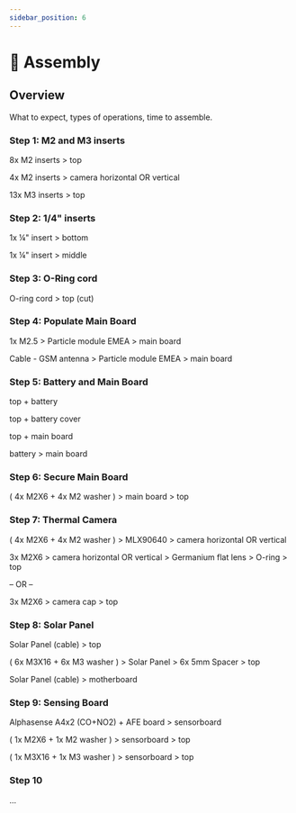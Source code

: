 ```yaml
---
sidebar_position: 6
---
```


# 🧩 Assembly

## Overview

What to expect, types of operations, time to assemble.

### Step 1: M2 and M3 inserts

8x M2 inserts > top

4x M2 inserts > camera horizontal OR vertical

13x M3 inserts > top

### Step 2: 1/4" inserts

1x ¼" insert > bottom

1x ¼" insert > middle

### Step 3: O-Ring cord

O-ring cord > top (cut)

### Step 4: Populate Main Board

1x M2.5 > Particle module EMEA > main board

Cable - GSM antenna > Particle module EMEA > main board

### Step 5: Battery and Main Board

top + battery

top + battery cover

top + main board

battery > main board

### Step 6: Secure Main Board

( 4x M2X6 + 4x M2 washer ) > main board > top

### Step 7: Thermal Camera

( 4x M2X6 + 4x M2 washer ) > MLX90640 > camera horizontal OR vertical

3x M2X6 > camera horizontal OR vertical > Germanium flat lens > O-ring > top

– OR –

3x M2X6 > camera cap > top

### Step 8: Solar Panel

Solar Panel (cable) > top

( 6x M3X16 + 6x M3 washer ) > Solar Panel > 6x 5mm Spacer > top

Solar Panel (cable) > motherboard

### Step 9: Sensing Board

Alphasense A4x2 (CO+NO2) + AFE board > sensorboard

( 1x M2X6 + 1x M2 washer ) > sensorboard > top

( 1x M3X16 + 1x M3 washer ) > sensorboard > top

### Step 10

...
